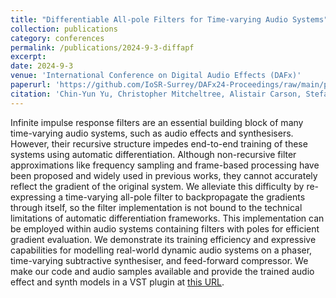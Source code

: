 ```yaml
---
title: "Differentiable All-pole Filters for Time-varying Audio Systems"
collection: publications
category: conferences
permalink: /publications/2024-9-3-diffapf
excerpt:
date: 2024-9-3
venue: 'International Conference on Digital Audio Effects (DAFx)'
paperurl: 'https://github.com/IoSR-Surrey/DAFx24-Proceedings/raw/main/papers/DAFx24_paper_75.pdf'
citation: 'Chin-Yun Yu, Christopher Mitcheltree, Alistair Carson, Stefan Bilbao, Joshua Reiss and György Fazekas, &quot;Differentiable All-pole Filters for Time-varying Audio Systems&quot;, <i>International Conference on Digital Audio Effects</i>, September 2024.'
---
```

Infinite impulse response filters are an essential building block of many time-varying audio systems, such as audio effects and synthesisers. However, their recursive structure impedes end-to-end training of these systems using automatic differentiation. Although non-recursive filter approximations like frequency sampling and frame-based processing have been proposed and widely used in previous works, they cannot accurately reflect the gradient of the original system. We alleviate this difficulty by re-expressing a time-varying all-pole filter to backpropagate the gradients through itself, so the filter implementation is not bound to the technical limitations of automatic differentiation frameworks. This implementation can be employed within audio systems containing filters with poles for efficient gradient evaluation. We demonstrate its training efficiency and expressive capabilities for modelling real-world dynamic audio systems on a phaser, time-varying subtractive synthesiser, and feed-forward compressor. We make our code and audio samples available and provide the trained audio effect and synth models in a VST plugin at [this URL](https://diffapf.github.io/web/).